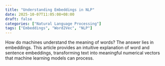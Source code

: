 ```yaml
---
title: "Understanding Embeddings in NLP"
date: 2025-10-07T11:05:08+08:00
draft: false
categories: ["Natural Language Processing"]
tags: ["Embeddings", "Word2Vec", "NLP"]
---
```


How do machines understand the meaning of words? The answer lies in embeddings. This article provides an intuitive explanation of word and sentence embeddings, transforming text into meaningful numerical vectors that machine learning models can process.